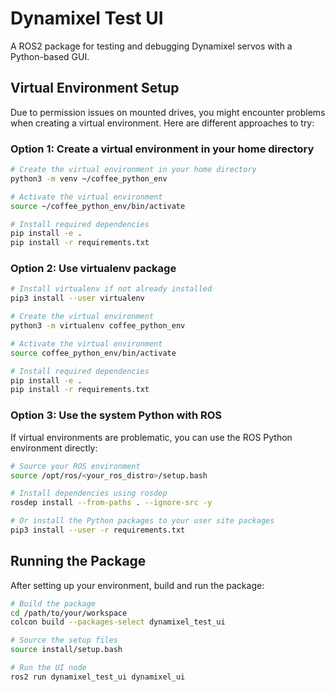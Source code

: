 # Dynamixel Test UI

A ROS2 package for testing and debugging Dynamixel servos with a Python-based GUI.

## Virtual Environment Setup

Due to permission issues on mounted drives, you might encounter problems when creating a virtual environment. Here are different approaches to try:

### Option 1: Create a virtual environment in your home directory
```bash
# Create the virtual environment in your home directory
python3 -m venv ~/coffee_python_env

# Activate the virtual environment
source ~/coffee_python_env/bin/activate

# Install required dependencies
pip install -e .
pip install -r requirements.txt
```

### Option 2: Use virtualenv package
```bash
# Install virtualenv if not already installed
pip3 install --user virtualenv

# Create the virtual environment
python3 -m virtualenv coffee_python_env

# Activate the virtual environment
source coffee_python_env/bin/activate

# Install required dependencies
pip install -e .
pip install -r requirements.txt
```

### Option 3: Use the system Python with ROS
If virtual environments are problematic, you can use the ROS Python environment directly:
```bash
# Source your ROS environment
source /opt/ros/<your_ros_distro>/setup.bash

# Install dependencies using rosdep
rosdep install --from-paths . --ignore-src -y

# Or install the Python packages to your user site packages
pip3 install --user -r requirements.txt
```

## Running the Package

After setting up your environment, build and run the package:
```bash
# Build the package
cd /path/to/your/workspace
colcon build --packages-select dynamixel_test_ui

# Source the setup files
source install/setup.bash

# Run the UI node
ros2 run dynamixel_test_ui dynamixel_ui
``` 